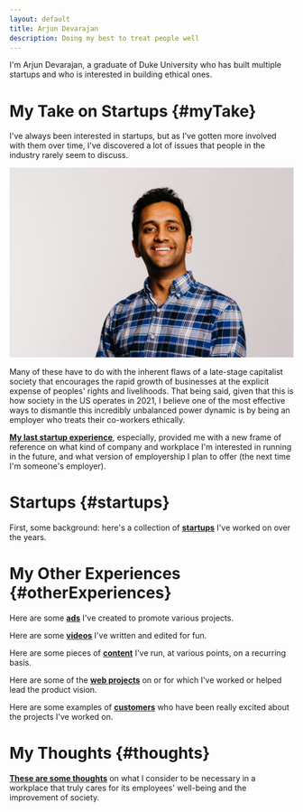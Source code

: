 ```yaml
---
layout: default
title: Arjun Devarajan
description: Doing my best to treat people well
---
```


I'm Arjun Devarajan, a graduate of Duke University who has built multiple startups and who is interested in building ethical ones. 

# My Take on Startups {#myTake}

I've always been interested in startups, but as I've gotten more involved with them over time, I've discovered a lot of issues that people in the industry rarely seem to discuss. 

![Me](./assets/images/Arjun_Headshot.jpg)

Many of these have to do with the inherent flaws of a late-stage capitalist society that encourages the rapid growth of businesses at the explicit expense of peoples' rights and livelihoods. That being said, given that this is how society in the US operates in 2021, I believe one of the most effective ways to dismantle this incredibly unbalanced power dynamic is by being an employer who treats their co-workers ethically. 

[**My last startup experience**](./collections/startups/toucan-ai), especially, provided me with a new frame of reference on what kind of company and workplace I'm interested in running in the future, and what version of employership I plan to offer (the next time I'm someone's employer). 

# Startups {#startups}

First, some background: here's a collection of [**startups**](./collections/startups) I've worked on over the years.

# My Other Experiences {#otherExperiences}

Here are some [**ads**](./collections/ads) I've created to promote various projects.

Here are some [**videos**](./collections/videos) I've written and edited for fun.

Here are some pieces of [**content**](./collections/content) I've run, at various points, on a recurring basis.

Here are some of the [**web projects**](./collections/projects) on or for which I've worked or helped lead the product vision.

Here are some examples of [**customers**](./collections/reviews) who have been really excited about the projects I've worked on.

<!-- Here are some examples of [**non-startup-related things**](./collections/notstartups) I've been involved with in recent years. -->

# My Thoughts {#thoughts}

[**These are some thoughts**](./collections/ethics) on what I consider to be necessary in a workplace that truly cares for its employees' well-being and the improvement of society.
